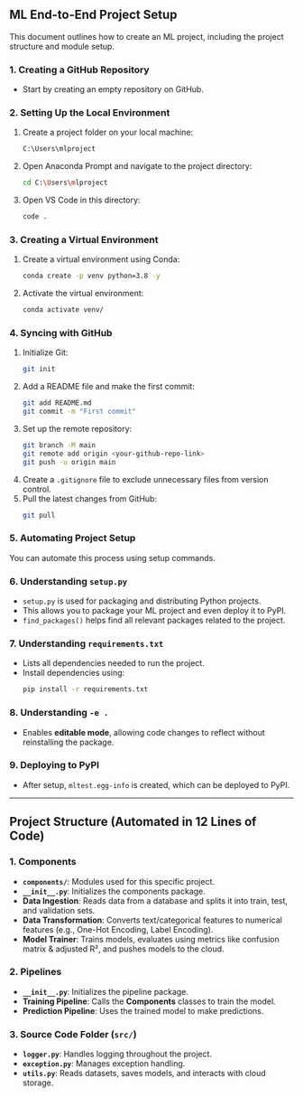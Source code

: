 ## ML End-to-End Project Setup

This document outlines how to create an ML project, including the project structure and module setup.

### **1. Creating a GitHub Repository**

- Start by creating an empty repository on GitHub.

### **2. Setting Up the Local Environment**

1. Create a project folder on your local machine:
   ```bash
   C:\Users\mlproject
   ```
2. Open Anaconda Prompt and navigate to the project directory:
   ```bash
   cd C:\Users\mlproject
   ```
3. Open VS Code in this directory:
   ```bash
   code .
   ```

### **3. Creating a Virtual Environment**

1. Create a virtual environment using Conda:
   ```bash
   conda create -p venv python=3.8 -y
   ```
2. Activate the virtual environment:
   ```bash
   conda activate venv/
   ```

### **4. Syncing with GitHub**

1. Initialize Git:
   ```bash
   git init
   ```
2. Add a README file and make the first commit:
   ```bash
   git add README.md
   git commit -m "First commit"
   ```
3. Set up the remote repository:
   ```bash
   git branch -M main
   git remote add origin <your-github-repo-link>
   git push -u origin main
   ```
4. Create a `.gitignore` file to exclude unnecessary files from version control.
5. Pull the latest changes from GitHub:
   ```bash
   git pull
   ```

### **5. Automating Project Setup**

You can automate this process using setup commands.

### **6. Understanding `setup.py`**

- `setup.py` is used for packaging and distributing Python projects.
- This allows you to package your ML project and even deploy it to PyPI.
- `find_packages()` helps find all relevant packages related to the project.

### **7. Understanding `requirements.txt`**

- Lists all dependencies needed to run the project.
- Install dependencies using:
  ```bash
  pip install -r requirements.txt
  ```

### **8. Understanding `-e .`**

- Enables **editable mode**, allowing code changes to reflect without reinstalling the package.

### **9. Deploying to PyPI**

- After setup, `mltest.egg-info` is created, which can be deployed to PyPI.

---

## **Project Structure (Automated in 12 Lines of Code)**

### **1. Components**

- **`components/`**: Modules used for this specific project.
- **`__init__.py`**: Initializes the components package.
- **Data Ingestion**: Reads data from a database and splits it into train, test, and validation sets.
- **Data Transformation**: Converts text/categorical features to numerical features (e.g., One-Hot Encoding, Label Encoding).
- **Model Trainer**: Trains models, evaluates using metrics like confusion matrix & adjusted R², and pushes models to the cloud.

### **2. Pipelines**

- **`__init__.py`**: Initializes the pipeline package.
- **Training Pipeline**: Calls the **Components** classes to train the model.
- **Prediction Pipeline**: Uses the trained model to make predictions.

### **3. Source Code Folder (`src/`)**

- **`logger.py`**: Handles logging throughout the project.
- **`exception.py`**: Manages exception handling.
- **`utils.py`**: Reads datasets, saves models, and interacts with cloud storage.
